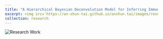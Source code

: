 ```yaml
---
title: "A Hierarchical Bayesian Deconvolution Model for Inferring Immune Cell Components in Tumor"
excerpt: <img src='https://an-shun-tai.github.io/anshun.tai/images/research_work5.png'>
collection: research
---
```

![Research Work](https://an-shun-tai.github.io/anshun.tai/images/research_work5.png)

